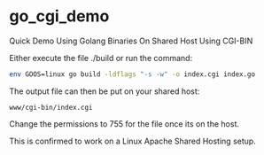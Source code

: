# go_cgi_demo
Quick Demo Using Golang Binaries On Shared Host Using CGI-BIN

Either execute the file ./build or run the command:
```bash
env GOOS=linux go build -ldflags "-s -w" -o index.cgi index.go
```

The output file can then be put on your shared host:
```
www/cgi-bin/index.cgi
```

Change the permissions to 755 for the file once its on the host.

This is confirmed to work on a Linux Apache Shared Hosting setup.
